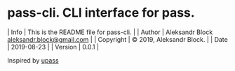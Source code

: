 # pass-cli.  CLI interface for pass.

| Info      | This is the README file for pass-cli.       |
| Author    | Aleksandr Block <aleksandr.block@gmail.com> |
| Copyright | © 2019, Aleksandr Block.                    |
| Date      | 2019-08-23                                  |
| Version   | 0.0.1                                       |


Inspired by [upass](https://github.com/Kwpolska/upass)
